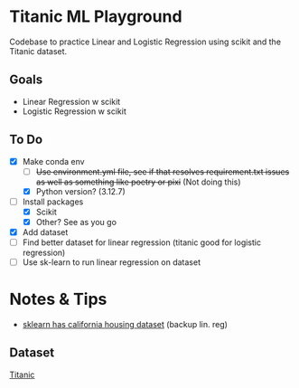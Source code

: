# Titanic ML Playground
Codebase to practice Linear and Logistic Regression using scikit and the Titanic dataset.

## Goals
* Linear Regression w scikit
* Logistic Regression w scikit

## To Do
- [x] Make conda env
  - [ ] ~~Use environment.yml file, see if that resolves requirement.txt issues as well as something like poetry or pixi~~ (Not doing this)
  - [x] Python version? (3.12.7)
- [ ] Install packages
  - [x] Scikit
  - [x] Other? See as you go
- [x] Add dataset
- [ ] Find better dataset for linear regression (titanic good for logistic regression)
- [ ] Use sk-learn to run linear regression on dataset

# Notes & Tips
- [sklearn has california housing dataset](https://scikit-learn.org/stable/modules/generated/sklearn.datasets.fetch_california_housing.html#sklearn.datasets.fetch_california_housing) (backup lin. reg)


## Dataset
[Titanic](https://www.kaggle.com/datasets/heptapod/titanic)